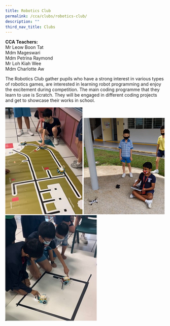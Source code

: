 ```yaml
---
title: Robotics Club
permalink: /cca/clubs/robotics-club/
description: ""
third_nav_title: Clubs
---
```

**CCA Teachers:**   
Mr Leow Boon Tat    
Mdm Mageswari <br>
Mdm Petrina Raymond <br>
Mr Loh Kiah Wee <br>
Mdm Charlotte Aw <br>

The Robotics Club gather pupils who have a strong interest in various types of robotics games, are interested in learning robot programming and enjoy the excitement during competition. 
The main coding programme that they learn to use is Scratch. They will be engaged in different coding projects and get to showcase their works in school. 

![](/images/CCA/Robotics%20Club/Robotics%20Club%201.jpg)
![](/images/CCA/Robotics%20Club/Robotics%20Club%202.png)
![](/images/CCA/Robotics%20Club/Robotics%20Club%203.jpg)